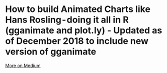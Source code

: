 # How to build Animated Charts like Hans Rosling - doing it all in R (gganimate and plot.ly) - Updated as of December 2018 to include new version of gganimate

[More on Medium](https://towardsdatascience.com/how-to-build-animated-charts-like-hans-rosling-doing-it-all-in-r-570efc6ba382)
